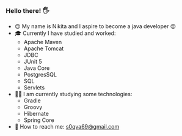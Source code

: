 ### Hello there! :raised_hand_with_fingers_splayed:

- :upside_down_face: My name is Nikita and I aspire to become a java developer :upside_down_face:
- :mortar_board: Currently I have studied and worked:
  - Apache Maven
  - Apache Tomcat
  - JDBC
  - JUnit 5
  - Java Core
  - PostgresSQL
  - SQL
  - Servlets
- :man_student: I am currently studying some technologies:
  - Gradle
  - Groovy
  - Hibernate
  - Spring Core
- :email: How to reach me: s0qva69@gmail.com

